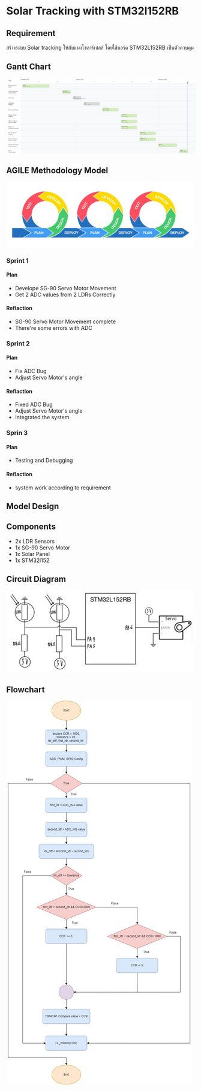 # Solar Tracking with STM32l152RB

## Requirement
สร้างระบบ Solar tracking ให้กับแผงโซลาร์เซลล์ โดยใช้บอร์ด STM32L152RB เป็นตัวควบคุม

## Gantt Chart
![gantt-chart](https://github.com/PotatoBooks/2565-CPE311-PGBM/blob/main/gantt_chart.png)

## AGILE Methodology Model
![agile](https://github.com/PotatoBooks/2565-CPE311-PGBM/blob/main/agile-methodology.jpg)

### Sprint 1
#### Plan
* Develope SG-90 Servo Motor Movement
* Get 2 ADC values from 2 LDRs Correctly
#### Reflaction
* SG-90 Servo Motor Movement complete
* There're some errors with ADC

### Sprint 2
#### Plan
* Fix ADC Bug
* Adjust Servo Motor's angle
#### Reflaction
* Fixed ADC Bug
* Adjust Servo Motor's angle
* Integrated the system

### Sprin 3
#### Plan
* Testing and Debugging 
#### Reflaction
* system work according to requirement

## Model Design


## Components
* 2x LDR Sensors
* 1x SG-90 Servo Motor
* 1x Solar Panel
* 1x STM32l152

## Circuit Diagram
![gantt-chart](https://github.com/PotatoBooks/2565-CPE311-PGBM/blob/main/CircuitDiagram.png)

## Flowchart
![flowchart](https://github.com/PotatoBooks/2565-CPE311-PGBM/blob/main/Solar%20Tracking%20Flowchart.jpg)
